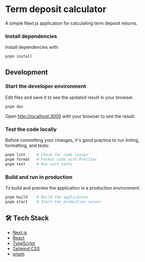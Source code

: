 # Term deposit calculator

A simple Next.js application for calculating term deposit returns.

### Install dependencies

Install dependencies with:

```sh
pnpm install
```

## Development

### Start the developer environment

Edit files and save it to see the updated result in your browser.

```sh
pnpm dev
```

Open [http://localhost:3000](http://localhost:3000) with your browser to see the result.

### Test the code locally

Before committing your changes, it's good practice to run linting, formatting, and tests:

```sh
pnpm lint     # Check for code issues
pnpm format   # Format code with Prettier
pnpm test     # Run unit tests
```

### Build and run in production

To build and preview the application in a production environment:

```sh
pnpm build    # Build the application
pnpm start    # Start the production server
```

## 🛠️ Tech Stack

- [Next.js](https://nextjs.org/)
- [React](https://reactjs.org/)
- [TypeScript](https://www.typescriptlang.org/)
- [Tailwind CSS](https://tailwindcss.com/)
- [pnpm](https://pnpm.io)
